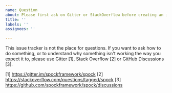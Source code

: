 ```yaml
---
name: Question
about: Please first ask on Gitter or StackOverflow before creating an issue
title: ''
labels: ''
assignees: ''

---
```


This issue tracker is not the place for questions.
If you want to ask how to do something, or to understand why
something isn't working the way you expect it to, please use Gitter [1], Stack Overflow [2] or GitHub Discussions [3].

[1] https://gitter.im/spockframework/spock
[2] https://stackoverflow.com/questions/tagged/spock
[3] https://github.com/spockframework/spock/discussions
